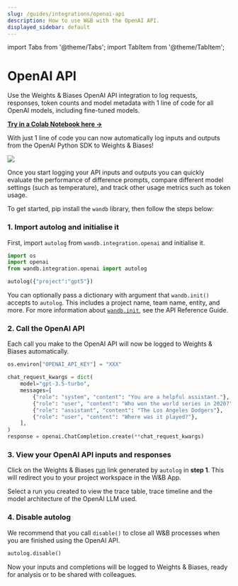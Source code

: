 ```yaml
---
slug: /guides/integrations/openai-api
description: How to use W&B with the OpenAI API.
displayed_sidebar: default
---
```


import Tabs from '@theme/Tabs';
import TabItem from '@theme/TabItem';

# OpenAI API

Use the Weights & Biases OpenAI API integration to log requests, responses, token counts and model metadata with 1 line of code for all OpenAI models, including fine-tuned models.

**[Try in a Colab Notebook here →](https://github.com/wandb/examples/blob/master/colabs/openai/OpenAI_API_Autologger_Quickstart.ipynb)**

With just 1 line of code you can now automatically log inputs and outputs from the OpenAI Python SDK to Weights & Biases! 

![](/images/integrations/open_ai_autolog.png)

Once you start logging your API inputs and outputs you can quickly evaluate the performance of difference prompts, compare different model settings (such as temperature), and track other usage metrics such as token usage.

To get started, pip install the `wandb` library, then follow the steps below:

### 1. Import autolog and initialise it
First, import `autolog` from `wandb.integration.openai` and initialise it.  

```python
import os
import openai
from wandb.integration.openai import autolog

autolog({"project":"gpt5"})
```

You can optionally pass a dictionary with argument that `wandb.init()` accepts to `autolog`. This includes a project name, team name, entity, and more. For more information about [`wandb.init`](../../../ref/python/init.md), see the API Reference Guide.

### 2. Call the OpenAI API
Each call you make to the OpenAI API will now be logged to Weights & Biases automatically.

```python
os.environ["OPENAI_API_KEY"] = "XXX"

chat_request_kwargs = dict(
    model="gpt-3.5-turbo",
    messages=[
        {"role": "system", "content": "You are a helpful assistant."},
        {"role": "user", "content": "Who won the world series in 2020?"},
        {"role": "assistant", "content": "The Los Angeles Dodgers"},
        {"role": "user", "content": "Where was it played?"},
    ],
)
response = openai.ChatCompletion.create(**chat_request_kwargs)
```

### 3. View your OpenAI API inputs and responses

Click on the Weights & Biases [run](../../runs/intro.md) link generated by `autolog` in **step 1**. This will redirect you to your project workspace in the W&B App.

Select a run you created to view the trace table, trace timeline and the model architecture of the OpenAI LLM used.

### 4. Disable autolog
We recommend that you call `disable()` to close all W&B processes when you are finished using the OpenAI API.

```python
autolog.disable()
```

Now your inputs and completions will be logged to Weights & Biases, ready for analysis or to be shared with colleagues.